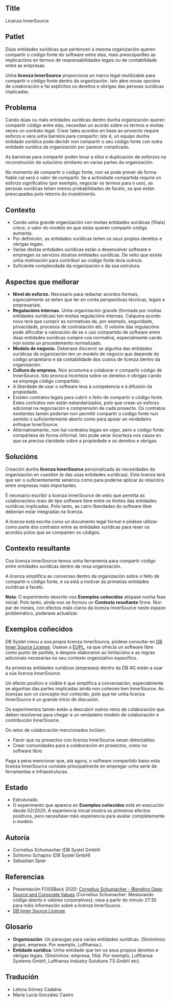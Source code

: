 ## Title

Licenza InnerSource

## Patlet

Dúas entidades xurídicas que pertencen á mesma organización queren compartir o código fonte do software entre elas, mais preocúpanlles as implicacións en termos de responsabilidades legais ou de contabilidade entre as empresas.

Unha **licenza InnerSource** proporciona un marco legal reutilizable para compartir o código fonte dentro da organización. Isto abre novas opcións de colaboración e fai explícitos os dereitos e obrigas das persoas xurídicas implicadas.

## Problema

Cando dúas ou máis entidades xurídicas dentro dunha organización queren compartir código entre elas, necesitan un acordo sobre os termos e moitas veces un contrato legal. Crear tales acordos en base ao proxecto require esforzo e xera unha barreira para compartir; isto é, un equipo dunha entidade xurídica pode decidir non compartir o seu código fonte con outra entidade xurídica da organización por parecer complicado.

As barreiras para compartir poden levar a silos e duplicación de esforzos na reconstrución de solucións similares en varias partes da organización.

No momento de compartir o código fonte, non se pode prever de forma fiable cal será o valor de compartir. Se a actividade compartida require un esforzo significativo (por exemplo, negociar os termos para o uso), as persoas xurídicas teñen menos probabilidades de facelo, xa que están preocupadas polo retorno do investimento.

## Contexto

- Cando unha grande organización con moitas entidades xurídicas (filiais) crece, o valor do modelo en que estas queren compartir código aumenta.
- Por definición, as entidades xurídicas teñen os seus propios dereitos e obrigas legais.
- Varias destas entidades xurídicas están a desenvolver software e empregan os servizos doutras entidades xurídicas. De xeito que existe unha motivación para contribuír ao código fonte do/a outro/a.
- Suficiente complexidade da organización e da súa estrutura.

## Aspectos que mellorar

- **Nivel de esforzo.** Necesario para redactar acordos formais, especialmente se teñen que ter en conta perspectivas técnicas, legais e empresariais.
- **Regulacións internas.** Unha organización grande (formada por moitas entidades xurídicas) ten moitas regulacións internas. Calquera acordo novo terá que cumprir as normativas de, por exemplo, seguridade, privacidade, procesos de contratación etc. O volume das regulacións pode dificultar a valoración de se o uso compartido de software entre dúas entidades xurídicas cumpre coa normativa, especialmente cando non existe un procedemento normalizado.
- **Modelo de negocio.** Deberase discernir se algunha das entidades xurídicas da organización ten un modelo de negocio que depende do código propietario e da contabilidade dos custos de licenza dentro da organización.
- **Cultura da empresa.** Non acostuma a colaborar e compartir código de InnerSource. Isto provoca incerteza sobre os dereitos e obrigas cando se emprega código compartido.
- A liberdade de usar o software leva á competencia e á difusión da propiedade.
- Existen contratos legais para cubrir o feito de compartir o código fonte. Estes contratos non están estandarizados, polo que crean un esforzo adicional na negociación e comprensión de cada proxecto. Os contratos existentes tamén poderían non permitir compartir o código fonte nun sentido o suficientemente aberto como para apoiar un verdadeiro enfoque InnerSource.
- Alternativamente, non hai contratos legais en vigor, pero o código fonte compártese de forma informal. Isto pode xerar incerteza nos casos en que se precisa claridade sobre a propiedade e os dereitos e obrigas.

## Solucións

Creación dunha **licenza InnerSource** personalizada ás necesidades da organización en cuestión (e das súas entidades xurídicas). Esta licenza terá que ser o suficientemente xenérica como para poderse aplicar ás relacións entre empresas máis importantes.

É necesario escribir a licenza InnerSource de xeito que permita as colaboracións reais de tipo software libre entre os límites das entidades xurídicas implicadas. Polo tanto, as catro liberdades do software libre deberían estar integradas na licenza.

A licenza está escrita como un documento legal formal e pódese utilizar como parte dos contratos entre as entidades xurídicas para rexer os acordos polos que se comparten os códigos.

## Contexto resultante

Coa licenza InnerSource temos unha ferramenta para compartir código entre entidades xurídicas dentro da nosa organización.

A licenza simplifica as conversas dentro da organización sobre o feito de compartir o código fonte, e xa está a motivar ás primeiras entidades xurídicas a facelo.

**Nota**: O experimento descrito nos **Exemplos coñecidos** atópase nunha fase inicial. Polo tanto, aínda non se formou un **Contexto resultante** firme. Nun par de meses, con efectos máis claros da licenza InnerSource neste espazo problemático, poderase actualizar.

## Exemplos coñecidos

DB Systel creou a súa propia licenza InnerSource, pódese consultar en [DB Inner Source License](https://github.com/dbsystel/open-source-policies/blob/master/DB-Inner-Source-License.md). Usaron a [EUPL](https://joinup.ec.europa.eu/collection/eupl/eupl-text-eupl-12), xa que ofrecía un software libre como punto de partida, e despois elaboraron as limitacións e as regras adicionais necesarias no seu contexto organizativo específico.

As primeiras entidades xurídicas (empresas) dentro da DB AG están a usar a súa licenza InnerSource.

Un efecto positivo e visible é que simplifica a conversación, especialmente se algunhas das partes implicadas aínda non coñecen ben InnerSource. As licenzas son un concepto moi coñecido, polo que ter unha licenza InnerSource é un grande inicio de discusión.

Os experimentos tamén están a descubrir outros retos de colaboración que deben resolverse para chegar a un verdadeiro modelo de colaboración e contribución InnerSource.

Os retos de colaboración mencionados inclúen:

- Facer que os proxectos con licenza InnerSource sexan detectables.
- Crear comunidades para a colaboración en proxectos, como no software libre.

Paga a pena mencionar que, ata agora, o software compartido baixo esta licenza InnerSource consiste principalmente en empregar unha serie de ferramentas e infraestruturas.

## Estado

* Estruturado.
* O experimento que aparece en **Exemplos coñecidos** está en execución desde 02/2020. A experiencia inicial mostra os primeiros efectos positivos, pero necesítase máis experiencia para avaliar completamente o modelo.

## Autoría

- Cornelius Schumacher (DB Systel GmbH)
- Schlomo Schapiro (DB Systel GmbH)
- Sebastian Spier

## Referencias

- Presentación FOSSBack 2020: [Cornelius Schumacher - Blending Open Source and Corporate Values](https://youtu.be/hikC6U8X_Ec) [Cornelius Schumacher: Mesturando código aberto e valores corporativos]; vexa a partir do minuto 27:30 para máis información sobre a licenza InnerSource.
- [DB Inner Source License](https://github.com/dbsystel/open-source-policies/blob/master/DB-Inner-Source-License.md).

## Glosario

- **Organización**: Un paraugas para varias entidades xurídicas. (Sinónimos: grupo, empresa. Por exemplo, Lufthansa.).
- **Entidade xurídica**: Unha entidade que ten os seus propios dereitos e obrigas legais. (Sinónimos: empresa, filial. Por exemplo, Lufthansa Systems GmbH, Lufthansa Industry Solutions TS GmbH etc).

## Tradución

- Leticia Gómez Cadahía
- María Lucía González Castro
